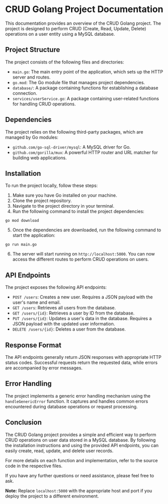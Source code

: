 # CRUD Golang Project Documentation

This documentation provides an overview of the CRUD Golang project. The project is designed to perform CRUD (Create, Read, Update, Delete) operations on a user entity using a MySQL database.

## Project Structure

The project consists of the following files and directories:

- `main.go`: The main entry point of the application, which sets up the HTTP server and routes.
- `go.mod`: The Go module file that manages project dependencies.
- `database/`: A package containing functions for establishing a database connection.
- `services/userService.go`: A package containing user-related functions for handling CRUD operations.

## Dependencies

The project relies on the following third-party packages, which are managed by Go modules:

- `github.com/go-sql-driver/mysql`: A MySQL driver for Go.
- `github.com/gorilla/mux`: A powerful HTTP router and URL matcher for building web applications.

## Installation

To run the project locally, follow these steps:

1. Make sure you have Go installed on your machine.
2. Clone the project repository.
3. Navigate to the project directory in your terminal.
4. Run the following command to install the project dependencies:

```shell
go mod download
```

5. Once the dependencies are downloaded, run the following command to start the application:

```shell
go run main.go
```

6. The server will start running on `http://localhost:5000`. You can now access the different routes to perform CRUD operations on users.

## API Endpoints

The project exposes the following API endpoints:

- `POST /users`: Creates a new user. Requires a JSON payload with the user's name and email.
- `GET /users`: Retrieves all users from the database.
- `GET /users/{id}`: Retrieves a user by ID from the database.
- `PUT /users/{id}`: Updates a user's data in the database. Requires a JSON payload with the updated user information.
- `DELETE /users/{id}`: Deletes a user from the database.

## Response Format

The API endpoints generally return JSON responses with appropriate HTTP status codes. Successful requests return the requested data, while errors are accompanied by error messages.

## Error Handling

The project implements a generic error handling mechanism using the `handleGenericError` function. It captures and handles common errors encountered during database operations or request processing.

## Conclusion

The CRUD Golang project provides a simple and efficient way to perform CRUD operations on user data stored in a MySQL database. By following the installation instructions and using the provided API endpoints, you can easily create, read, update, and delete user records.

For more details on each function and implementation, refer to the source code in the respective files.

If you have any further questions or need assistance, please feel free to ask.

**Note:** Replace `localhost:5000` with the appropriate host and port if you deploy the project to a different environment.